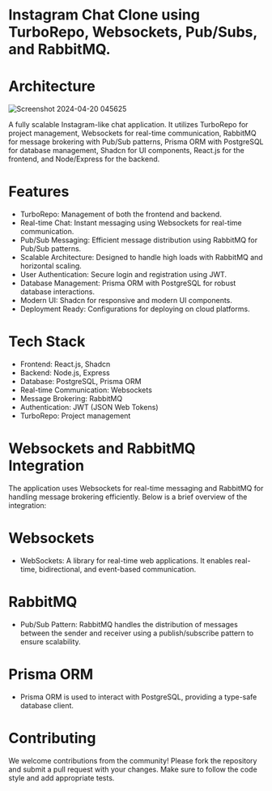 # Instagram Chat Clone using TurboRepo, Websockets, Pub/Subs, and RabbitMQ.

# Architecture

![Screenshot 2024-04-20 045625](https://github.com/AnirudhMemani/instagram-chat-clone/assets/46074384/d705140f-1999-4a3d-b12b-6ffffa248e4e)

A fully scalable Instagram-like chat application. It utilizes TurboRepo for project management, Websockets for real-time communication, RabbitMQ for message brokering with Pub/Sub patterns, Prisma ORM with PostgreSQL for database management, Shadcn for UI components, React.js for the frontend, and Node/Express for the backend.

# Features

+ TurboRepo: Management of both the frontend and backend.
+ Real-time Chat: Instant messaging using Websockets for real-time communication.
+ Pub/Sub Messaging: Efficient message distribution using RabbitMQ for Pub/Sub patterns.
+ Scalable Architecture: Designed to handle high loads with RabbitMQ and horizontal scaling.
+ User Authentication: Secure login and registration using JWT.
+ Database Management: Prisma ORM with PostgreSQL for robust database interactions.
+ Modern UI: Shadcn for responsive and modern UI components.
+ Deployment Ready: Configurations for deploying on cloud platforms.

# Tech Stack

+ Frontend: React.js, Shadcn
+ Backend: Node.js, Express
+ Database: PostgreSQL, Prisma ORM
+ Real-time Communication: Websockets
+ Message Brokering: RabbitMQ
+ Authentication: JWT (JSON Web Tokens)
+ TurboRepo: Project management

# Websockets and RabbitMQ Integration

The application uses Websockets for real-time messaging and RabbitMQ for handling message brokering efficiently. Below is a brief overview of the integration:

# Websockets

+ WebSockets: A library for real-time web applications. It enables real-time, bidirectional, and event-based communication.

# RabbitMQ

+ Pub/Sub Pattern: RabbitMQ handles the distribution of messages between the sender and receiver using a publish/subscribe pattern to ensure scalability.

# Prisma ORM

+ Prisma ORM is used to interact with PostgreSQL, providing a type-safe database client.

# Contributing

We welcome contributions from the community! Please fork the repository and submit a pull request with your changes. Make sure to follow the code style and add appropriate tests.
